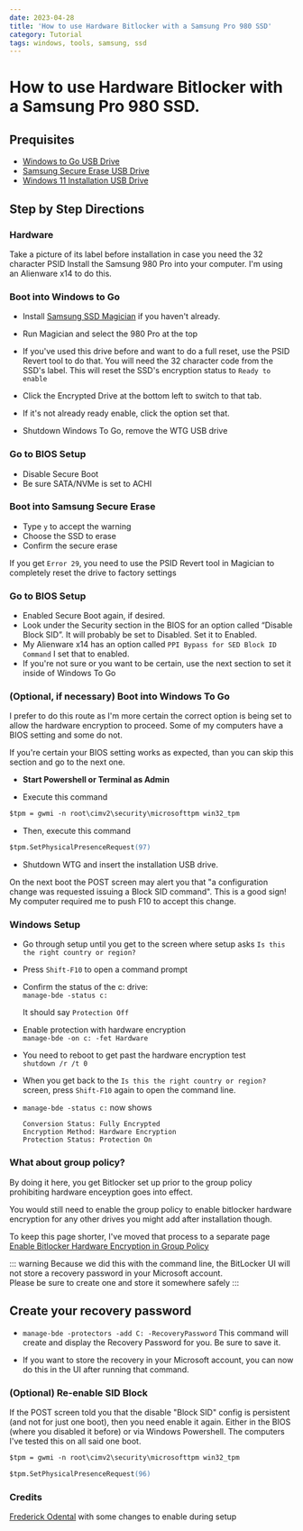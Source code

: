 ```yaml
---
date: 2023-04-28
title: 'How to use Hardware Bitlocker with a Samsung Pro 980 SSD'
category: Tutorial
tags: windows, tools, samsung, ssd
---
```


# How to use Hardware Bitlocker with a Samsung Pro 980 SSD.

## Prequisites

- [Windows to Go USB Drive](./windows-to-go.md)
- [Samsung Secure Erase USB Drive](./samsung-secure-erase.md)
- [Windows 11 Installation USB Drive](https://www.microsoft.com/software-download/windows11)

## Step by Step Directions

### Hardware

Take a picture of its label before installation in case you need the 32 character PSID
Install the Samsung 980 Pro into your computer. I'm using an Alienware x14 to do this.

### Boot into Windows to Go

- Install [Samsung SSD Magician](https://semiconductor.samsung.com/consumer-storage/support/tools/) if you haven't already.

- Run Magician and select the 980 Pro at the top

- If you've used this drive before and want to do a full reset, use the PSID Revert tool to do that. You will need the 32 character code from the SSD's label. This will reset the SSD's encryption status to `Ready to enable`

- Click the Encrypted Drive at the bottom left to switch to that tab.

- If it's not already ready enable, click the option set that.

- Shutdown Windows To Go, remove the WTG USB drive

### Go to BIOS Setup

- Disable Secure Boot
- Be sure SATA/NVMe is set to ACHI

### Boot into Samsung Secure Erase

- Type `y` to accept the warning
- Choose the SSD to erase
- Confirm the secure erase

If you get `Error 29`, you need to use the PSID Revert tool in Magician to completely reset the drive to factory settings

### Go to BIOS Setup

- Enabled Secure Boot again, if desired.
- Look under the Security section in the BIOS for an option called “Disable Block SID”.
  It will probably be set to Disabled. Set it to Enabled.
- My Alienware x14 has an option called `PPI Bypass for SED Block ID Command` I set that to enabled.
- If you're not sure or you want to be certain, use the next section to set it inside of Windows To Go

### (Optional, if necessary) Boot into Windows To Go

I prefer to do this route as I'm more certain the correct option is being set to allow the hardware encryption to proceed. Some of my computers have a BIOS setting and some do not.

If you're certain your BIOS setting works as expected, than you can skip this section and go to the next one.

- **Start Powershell or Terminal as Admin**

- Execute this command

```ps
$tpm = gwmi -n root\cimv2\security\microsofttpm win32_tpm
```

- Then, execute this command

```ps
$tpm.SetPhysicalPresenceRequest(97)
```

- Shutdown WTG and insert the installation USB drive.

On the next boot the POST screen may alert you that "a configuration change was requested issuing a Block SID command". This is a good sign! My computer required me to push F10 to accept this change.

### Windows Setup

- Go through setup until you get to the screen where setup asks `Is this the right country or region?`

- Press `Shift-F10` to open a command prompt

- Confirm the status of the c: drive: \
  `manage-bde -status c:`

  It should say `Protection Off`

- Enable protection with hardware encryption \
  `manage-bde -on c: -fet Hardware`

- You need to reboot to get past the hardware encryption test \
  `shutdown /r /t 0`

- When you get back to the `Is this the right country or region?` screen, press `Shift-F10` again to open the command line.

- `manage-bde -status c:` now shows

  ```
  Conversion Status: Fully Encrypted
  Encryption Method: Hardware Encryption
  Protection Status: Protection On
  ```

### What about group policy?

By doing it here, you get Bitlocker set up prior to the group policy prohibiting hardware enceyption goes into effect.

You would still need to enable the group policy to enable bitlocker hardware encryption for any other drives you might add after installation though.

To keep this page shorter, I've moved that process to a separate page \
[Enable Bitlocker Hardware Encryption in Group Policy](./enabling-bitlocker-hardware-policy.md)

::: warning
Because we did this with the command line, the BitLocker UI will not store a recovery password in your Microsoft account. \
Please be sure to create one and store it somewhere safely
:::

## Create your recovery password

- `manage-bde -protectors -add C: -RecoveryPassword`
  This command will create and display the Recovery Password for you. Be sure to save it.

- If you want to store the recovery in your Microsoft account, you can now do this in the UI after running that command.

### (Optional) Re-enable SID Block

If the POST screen told you that the disable "Block SID" config is persistent (and not for just one boot), then you need enable it again. Either in the BIOS (where you disabled it before) or via Windows Powershell. The computers I've tested this on all said one boot.

```ps
$tpm = gwmi -n root\cimv2\security\microsofttpm win32_tpm
```

```ps
$tpm.SetPhysicalPresenceRequest(96)
```

### Credits

[Frederick Odental](https://blog.odenthal.cc/how-to-enable-bitlocker-hw-encryption-with-modern-ssds-e-g-samsung-980-pro/) with some changes to enable during setup

